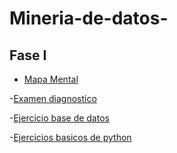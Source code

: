 # Mineria-de-datos-

## Fase  I

- [Mapa Mental](https://github.com/Msepulveda2011/Mineria-de-datos-/blob/main/MapaMental_1_1862646.pdf)

-[Examen diagnostico](https://github.com/Msepulveda2011/Mineria-de-datos-/blob/main/Ex-Diagnostico_1862646.pdf)

-[Ejercicio base de datos](https://github.com/AlbertoEli/UANL_Mineria_de_Datos/blob/main/Equipo_4-Ejercicio%20base%20de%20datos.pdf)

-[Ejercicios basicos de python](https://github.com/Msepulveda2011/Mineria-de-datos-/blob/main/Ej_Python_1862646.ipynb)
